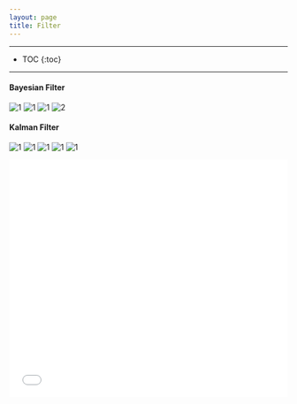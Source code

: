 ```yaml
---
layout: page
title: Filter
---
```


----
- TOC
{:toc}
----


#### Bayesian Filter
![1](/assets/img/kalman/kalman1.png)
![1](/assets/img/kalman/kalman2.png)
![1](/assets/img/kalman/kalman3.png)
![2](/assets/img/kalman/bayesian.jpg)

#### Kalman Filter
![1](/assets/img/kalman/kalman_block.jpg)
![1](/assets/img/kalman/kalman4.png)
![1](/assets/img/kalman/kalman5.png)
![1](/assets/img/kalman/linearguassian.jpg)
![1](/assets/img/kalman/kalman.jpg)

<embed src="/assets/docs/Tracking/BayesianFilter.pdf" type="application/pdf" width="100%" height=430>